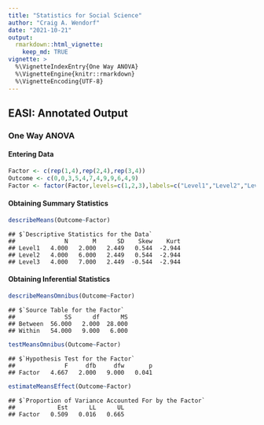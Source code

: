 ```yaml
---
title: "Statistics for Social Science"
author: "Craig A. Wendorf"
date: "2021-10-21"
output: 
  rmarkdown::html_vignette:
    keep_md: TRUE
vignette: >
  %\VignetteIndexEntry{One Way ANOVA}
  %\VignetteEngine{knitr::rmarkdown}
  %\VignetteEncoding{UTF-8}
---
```






## EASI: Annotated Output

### One Way ANOVA

#### Entering Data


```r
Factor <- c(rep(1,4),rep(2,4),rep(3,4))
Outcome <- c(0,0,3,5,4,7,4,9,9,6,4,9)
Factor <- factor(Factor,levels=c(1,2,3),labels=c("Level1","Level2","Level3"))
```

#### Obtaining Summary Statistics


```r
describeMeans(Outcome~Factor)
```

```
## $`Descriptive Statistics for the Data`
##              N       M      SD    Skew    Kurt
## Level1   4.000   2.000   2.449   0.544  -2.944
## Level2   4.000   6.000   2.449   0.544  -2.944
## Level3   4.000   7.000   2.449  -0.544  -2.944
```

#### Obtaining Inferential Statistics


```r
describeMeansOmnibus(Outcome~Factor)
```

```
## $`Source Table for the Factor`
##              SS      df      MS
## Between  56.000   2.000  28.000
## Within   54.000   9.000   6.000
```


```r
testMeansOmnibus(Outcome~Factor)
```

```
## $`Hypothesis Test for the Factor`
##              F     dfb     dfw       p
## Factor   4.667   2.000   9.000   0.041
```


```r
estimateMeansEffect(Outcome~Factor)
```

```
## $`Proportion of Variance Accounted For by the Factor`
##            Est      LL      UL
## Factor   0.509   0.016   0.665
```

